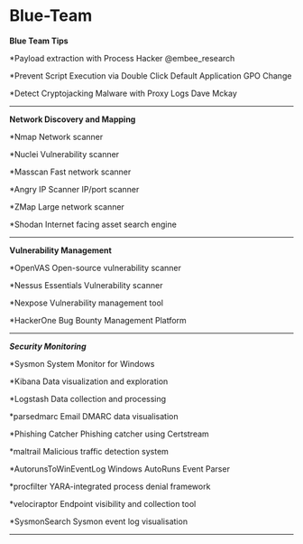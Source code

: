 # Blue-Team


**Blue Team Tips**

*Payload extraction with Process Hacker @embee_research

*Prevent Script Execution via Double Click Default Application GPO Change 

*Detect Cryptojacking Malware with Proxy Logs Dave Mckay

***

**Network Discovery and Mapping**

*Nmap Network scanner

*Nuclei Vulnerability scanner

*Masscan Fast network scanner

*Angry IP Scanner IP/port scanner

*ZMap Large network scanner

*Shodan Internet facing asset search engine

***

**Vulnerability Management**

*OpenVAS Open-source vulnerability scanner 

*Nessus Essentials Vulnerability scanner 

*Nexpose Vulnerability management tool 

*HackerOne Bug Bounty Management Platform

***

***Security Monitoring***

*Sysmon System Monitor for Windows

*Kibana Data visualization and exploration

*Logstash Data collection and processing

*parsedmarc Email DMARC data visualisation

*Phishing Catcher Phishing catcher using Certstream 

*maltrail Malicious traffic detection system 

*AutorunsToWinEventLog Windows AutoRuns Event Parser 

*procfilter YARA-integrated process denial framework
  
*velociraptor Endpoint visibility and collection tool 

*SysmonSearch Sysmon event log visualisation

***


